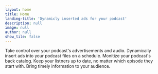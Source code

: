 ```yaml
---
layout: home
title: Home
landing-title: 'Dynamicly inserted ads for your podcast'
description: null
image: null
author: null
show_tile: false
---
```


Take control over your podcast's advertisements and audio. Dynamically insert ads into your podcast files on a schedule. Monitize your podcast's back catalog. Keep your listners up to date, no matter which episode they start with. Bring timely information to your audience. 
